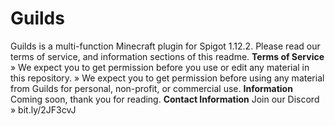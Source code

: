 # Guilds
Guilds is a multi-function Minecraft plugin for Spigot 1.12.2.
Please read our terms of service, and information sections of this readme.
**Terms of Service**
» We expect you to get permission before you use or edit any material in this repository.
» We expect you to get permission before using any material from Guilds for personal, non-profit, or commercial use.
**Information**
Coming soon, thank you for reading.
**Contact Information**
Join our Discord 
» bit.ly/2JF3cvJ
